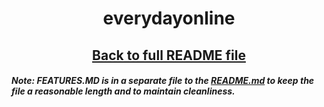 <h1 align="center">everydayonline</h1>

<h2 align="center"><a href="https://github.com/joenapper/everydayonline/blob/master/README.md">Back to full README file</a></h2>

##### Note: FEATURES.MD is in a separate file to the [README.md](https://github.com/joenapper/everydayonline/blob/master/README.md) to keep the file a reasonable length and to maintain cleanliness.
